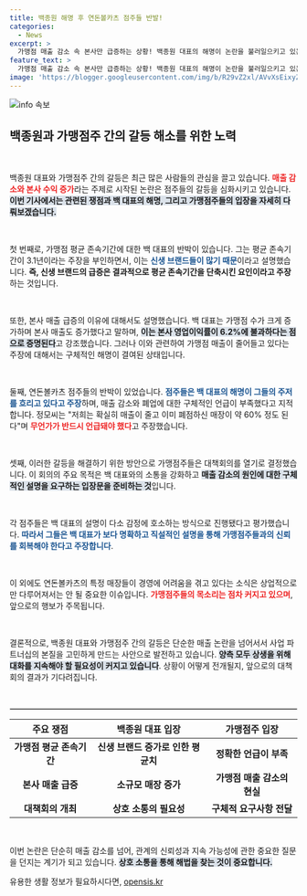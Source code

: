 ```yaml
---
title: 백종원 해명 후 연돈볼카츠 점주들 반발!
categories:
  - News
excerpt: >
  가맹점 매출 감소 속 본사만 급증하는 상황! 백종원 대표의 해명이 논란을 불러일으키고 있는 가운데, 연돈볼카츠 점주들은 대책회의를 통해 반발의 목소리를 높이고 있다. 클릭하여 그 진실을 확인해보세요!
feature_text: >
  가맹점 매출 감소 속 본사만 급증하는 상황! 백종원 대표의 해명이 논란을 불러일으키고 있는 가운데, 연돈볼카츠 점주들은 대책회의를 통해 반발의 목소리를 높이고 있다. 클릭하여 그 진실을 확인해보세요!
image: 'https://blogger.googleusercontent.com/img/b/R29vZ2xl/AVvXsEixyZcFfHzMRdzZMjFBmAUKJYCLCGyLL1o632UiGVXcaFdKo_bkvkuCioo0uUKlGfBVcT3P84aROyZIXSBEx3Aw5nCQ3pTgDom1WDC4m8eifvWiAmWEEVb4x6G_l8C0QH225ldMjyaFvpxGEBGNO37VmDTDMHGhJPq73UglMfDca1-0aw/s1600/blogspot.png'
---
```


<p><img src="https://blogger.googleusercontent.com/img/b/R29vZ2xl/AVvXsEixyZcFfHzMRdzZMjFBmAUKJYCLCGyLL1o632UiGVXcaFdKo_bkvkuCioo0uUKlGfBVcT3P84aROyZIXSBEx3Aw5nCQ3pTgDom1WDC4m8eifvWiAmWEEVb4x6G_l8C0QH225ldMjyaFvpxGEBGNO37VmDTDMHGhJPq73UglMfDca1-0aw/s1600/blogspot.png" alt="info 속보" /></p>

<h2 data-ke-size="size26">백종원과 가맹점주 간의 갈등 해소를 위한 노력</h2>

<p data-ke-size="size16">&nbsp;</p>

<p>백종원 대표와 가맹점주 간의 갈등은 최근 많은 사람들의 관심을 끌고 있습니다. <b><span style="color: #ee2323;">매출 감소와 본사 수익 증가</span></b>라는 주제로 시작된 논란은 점주들의 갈등을 심화시키고 있습니다. <b><span style="background-color: #21538527;">이번 기사에서는 관련된 쟁점과 백 대표의 해명, 그리고 가맹점주들의 입장을 자세히 다뤄보겠습니다.</span></b> </p>

<p data-ke-size="size16">&nbsp;</p>

<p>첫 번째로, 가맹점 평균 존속기간에 대한 백 대표의 반박이 있습니다. 그는 평균 존속기간이 3.1년이라는 주장을 부인하면서, 이는 <b><span style="color: #1a5490;">신생 브랜드들이 많기 때문</span></b>이라고 설명했습니다. <b><span style="ee2323;">즉, 신생 브랜드의 급증은 결과적으로 평균 존속기간을 단축시킨 요인이라고 주장</span></b>하는 것입니다. </p>

<p data-ke-size="size16">&nbsp;</p>

<p>또한, 본사 매출 급증의 이유에 대해서도 설명했습니다. 백 대표는 가맹점 수가 크게 증가하며 본사 매출도 증가했다고 말하며, <b><span style="background-color: #21538527;">이는 본사 영업이익률이 6.2%에 불과하다는 점으로 증명된다</span></b>고 강조했습니다. 그러나 이와 관련하여 가맹점 매출이 줄어들고 있다는 주장에 대해서는 구체적인 해명이 결여된 상태입니다. </p>

<p data-ke-size="size16">&nbsp;</p>

<p>둘째, 연돈볼카츠 점주들의 반박이 있었습니다. <b><span style="color: #1a5490;">점주들은 백 대표의 해명이 그들의 주저를 흐리고 있다고 주장</span></b>하며, 매출 감소와 폐업에 대한 구체적인 언급이 부족했다고 지적합니다. 정모씨는 "저희는 확실히 매출이 줄고 이미 폐점하신 매장이 약 60% 정도 된다"며 <b><span style="color: #ee2323;">무언가가 반드시 언급돼야 했다</span></b>고 주장했습니다.</p>

<p data-ke-size="size16">&nbsp;</p>

<p>셋째, 이러한 갈등을 해결하기 위한 방안으로 가맹점주들은 대책회의를 열기로 결정했습니다. 이 회의의 주요 목적은 백 대표와의 소통을 강화하고 <b><span style="background-color: #21538527;">매출 감소의 원인에 대한 구체적인 설명을 요구하는 입장문을 준비하는 것</span></b>입니다. </p>

<p data-ke-size="size16">&nbsp;</p>

<p>각 점주들은 백 대표의 설명이 다소 감정에 호소하는 방식으로 진행됐다고 평가했습니다. <b><span style="color: #1a5490;">따라서 그들은 백 대표가 보다 명확하고 직설적인 설명을 통해 가맹점주들과의 신뢰를 회복해야 한다고 주장합니다</span></b>. </p>

<p data-ke-size="size16">&nbsp;</p>

<p>이 외에도 연돈볼카츠의 특정 매장들이 경영에 어려움을 겪고 있다는 소식은 상업적으로만 다루어져서는 안 될 중요한 이슈입니다. <b><span style="color: #ee2323;">가맹점주들의 목소리는 점차 커지고 있으며</span></b>, 앞으로의 행보가 주목됩니다. </p>

<p data-ke-size="size16">&nbsp;</p>

<p>결론적으로, 백종원 대표와 가맹점주 간의 갈등은 단순한 매출 논란을 넘어서서 사업 파트너십의 본질을 고민하게 만드는 사안으로 발전하고 있습니다. <b><span style="background-color: #21538527;">양측 모두 상생을 위해 대화를 지속해야 할 필요성이 커지고 있습니다</span></b>. 상황이 어떻게 전개될지, 앞으로의 대책회의 결과가 기다려집니다. </p>

<p data-ke-size="size16">&nbsp;</p>

<hr style="border: 1px solid #ccc;">

<table style="width: 100%;">
  <thead>
    <tr>
      <th style="text-align: center;">주요 쟁점</th>
      <th style="text-align: center;">백종원 대표 입장</th>
      <th style="text-align: center;">가맹점주 입장</th>
    </tr>
  </thead>
  <tbody>
    <tr>
      <td style="text-align: center; height: 17px;"><b>가맹점 평균 존속기간</b></td>
      <td style="text-align: center; height: 17px;"><b>신생 브랜드 증가로 인한 평균치</b></td>
      <td style="text-align: center; height: 17px;"><b>정확한 언급이 부족</b></td>
    </tr>
    <tr>
      <td style="text-align: center; height: 17px;"><b>본사 매출 급증</b></td>
      <td style="text-align: center; height: 17px;"><b>소규모 매장 증가</b></td>
      <td style="text-align: center; height: 17px;"><b>가맹점 매출 감소의 현실</b></td>
    </tr>
    <tr>
      <td style="text-align: center; height: 17px;"><b>대책회의 개최</b></td>
      <td style="text-align: center; height: 17px;"><b>상호 소통의 필요성</b></td>
      <td style="text-align: center; height: 17px;"><b>구체적 요구사항 전달</b></td>
    </tr>
  </tbody>
</table>

<p data-ke-size="size16">&nbsp;</p>

<p>이번 논란은 단순히 매출 감소를 넘어, 관계의 신뢰성과 지속 가능성에 관한 중요한 질문을 던지는 계기가 되고 있습니다. <b><span style="background-color: #21538527;">상호 소통을 통해 해법을 찾는 것이 중요합니다.</span></b></p>
유용한 생활 정보가 필요하시다면, <a href="https://opensis.kr" rel="dofollow">opensis.kr</a>



